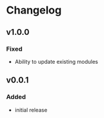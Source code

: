 # Changelog

## v1.0.0

### Fixed

- Ability to update existing modules

## v0.0.1

### Added

- initial release
